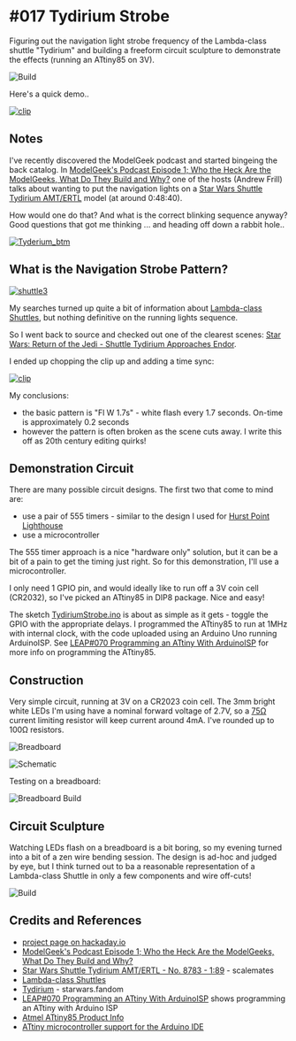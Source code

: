 # #017 Tydirium Strobe

Figuring out the navigation light strobe frequency of the Lambda-class shuttle "Tydirium" and building a freeform circuit sculpture to demonstrate the effects (running an ATtiny85 on 3V).

![Build](./assets/TydiriumStrobe_build.jpg?raw=true)

Here's a quick demo..

[![clip](https://img.youtube.com/vi/6BTHMVjaiEY/0.jpg)](https://www.youtube.com/watch?v=6BTHMVjaiEY)

## Notes

I've recently discovered the ModelGeek podcast and started bingeing the back catalog.
In
[ModelGeek's Podcast Episode 1; Who the Heck Are the ModelGeeks, What Do They Build and Why?](https://www.modelgeekspodcast.com/1568581/7191259-modelgeeks-episode-1-who-the-heck-are-the-modelgeeks-what-do-they-build-and-why)
one of the hosts (Andrew Frill) talks about
wanting to put the navigation lights on a
[Star Wars Shuttle Tydirium AMT/ERTL](https://www.scalemates.com/kits/amt-ertl-8783-shuttle-tydirium--237585) model (at around 0:48:40).

How would one do that? And what is the correct blinking sequence anyway?
Good questions that got me thinking ... and heading off down a rabbit hole..

[![Tyderium_btm](./assets/Tyderium_btm.jpg?raw=true)](https://www.theforce.net/swtc/lambda.html)

## What is the Navigation Strobe Pattern?

[![shuttle3](./assets/shuttle3.jpg?raw=true)](https://www.theforce.net/swtc/lambda.html)

My searches turned up quite a bit of information about [Lambda-class Shuttles](https://www.theforce.net/swtc/lambda.html),
but nothing definitive on the running lights sequence.

So I went back to source and checked out one of the clearest scenes:
[Star Wars: Return of the Jedi - Shuttle Tydirium Approaches Endor](https://youtu.be/vN1WxLth9Mw?t=107).

I ended up chopping the clip up and adding a time sync:

[![clip](https://img.youtube.com/vi/5xd6kZG1V0M/0.jpg)](https://www.youtube.com/watch?v=5xd6kZG1V0M)

My conclusions:

* the basic pattern is "Fl W 1.7s" - white flash every 1.7 seconds. On-time is approximately 0.2 seconds
* however the pattern is often broken as the scene cuts away. I write this off as 20th century editing quirks!

## Demonstration Circuit

There are many possible circuit designs. The first two that come to mind are:

* use a pair of 555 timers - similar to the design I used for [Hurst Point Lighthouse](https://modelart.tardate.com/projects/hurstpointlighthouse/)
* use a microcontroller

The 555 timer approach is a nice "hardware only" solution, but it can be a bit of a pain to get the timing just right.
So for this demonstration, I'll use a microcontroller.

I only need 1 GPIO pin, and would ideally like to run off a 3V coin cell (CR2032), so I've picked an ATtiny85 in DIP8 package.
Nice and easy!

The sketch [TydiriumStrobe.ino](./TydiriumStrobe.ino) is about as simple as it gets - toggle the GPIO with the appropriate delays.
I programmed the ATtiny85 to run at 1MHz with internal clock, with the code uploaded using an Arduino Uno running ArduinoISP.
See [LEAP#070 Programming an ATtiny With ArduinoISP](https://leap.tardate.com/playground/attiny/programmingwitharduinoisp/) for more info on programming the ATtiny85.

## Construction

Very simple circuit, running at 3V on a CR2023 coin cell.
The 3mm bright white LEDs I'm using have a nominal forward voltage of 2.7V, so
a [75Ω](https://www.wolframalpha.com/input/?i=0.3V%2F4mA) current limiting resistor will keep current around 4mA. I've rounded up to 100Ω resistors.

![Breadboard](./assets/TydiriumStrobe_bb.jpg?raw=true)

![Schematic](./assets/TydiriumStrobe_schematic.jpg?raw=true)

Testing on a breadboard:

![Breadboard Build](./assets/TydiriumStrobe_bb_build.jpg?raw=true)

## Circuit Sculpture

Watching LEDs flash on a breadboard is a bit boring, so my evening turned into a bit of a zen wire bending session.
The design is ad-hoc and judged by eye, but I think turned out to ba a reasonable representation of a Lambda-class Shuttle in only a few components and
wire off-cuts!

![Build](./assets/TydiriumStrobe_build.jpg?raw=true)

## Credits and References

* [project page on hackaday.io](https://hackaday.io/project/179600-tydirium-strobe-lights)
* [ModelGeek's Podcast Episode 1; Who the Heck Are the ModelGeeks, What Do They Build and Why?](https://www.modelgeekspodcast.com/1568581/7191259-modelgeeks-episode-1-who-the-heck-are-the-modelgeeks-what-do-they-build-and-why)
* [Star Wars Shuttle Tydirium AMT/ERTL - No. 8783 - 1:89](https://www.scalemates.com/kits/amt-ertl-8783-shuttle-tydirium--237585) - scalemates
* [Lambda-class Shuttles](https://www.theforce.net/swtc/lambda.html)
* [Tydirium](https://starwars.fandom.com/wiki/Tydirium/Legends) - starwars.fandom
* [LEAP#070 Programming an ATtiny With ArduinoISP](https://leap.tardate.com/playground/attiny/programmingwitharduinoisp/) shows programming an ATtiny with Arduino ISP
* [Atmel ATtiny85 Product Info](http://www.atmel.com/devices/ATTINY85.aspx)
* [ATtiny microcontroller support for the Arduino IDE](https://github.com/damellis/attiny)
